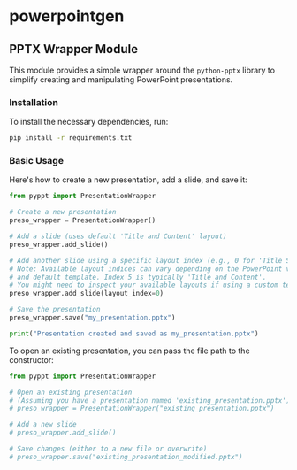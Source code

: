 # powerpointgen

## PPTX Wrapper Module

This module provides a simple wrapper around the `python-pptx` library to simplify creating and manipulating PowerPoint presentations.

### Installation

To install the necessary dependencies, run:
```bash
pip install -r requirements.txt
```

### Basic Usage

Here's how to create a new presentation, add a slide, and save it:

```python
from pyppt import PresentationWrapper

# Create a new presentation
preso_wrapper = PresentationWrapper()

# Add a slide (uses default 'Title and Content' layout)
preso_wrapper.add_slide()

# Add another slide using a specific layout index (e.g., 0 for 'Title Slide')
# Note: Available layout indices can vary depending on the PowerPoint version
# and default template. Index 5 is typically 'Title and Content'.
# You might need to inspect your available layouts if using a custom template.
preso_wrapper.add_slide(layout_index=0)

# Save the presentation
preso_wrapper.save("my_presentation.pptx")

print("Presentation created and saved as my_presentation.pptx")
```

To open an existing presentation, you can pass the file path to the constructor:

```python
from pyppt import PresentationWrapper

# Open an existing presentation
# (Assuming you have a presentation named 'existing_presentation.pptx')
# preso_wrapper = PresentationWrapper("existing_presentation.pptx")

# Add a new slide
# preso_wrapper.add_slide()

# Save changes (either to a new file or overwrite)
# preso_wrapper.save("existing_presentation_modified.pptx")
```